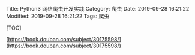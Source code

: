 Title: Python3 网络爬虫开发实践
Category: 爬虫
Date: 2019-09-28 16:21:22
Modified: 2019-09-28 16:21:22
Tags: 爬虫

[TOC]

[https://book.douban.com/subject/30175598/](https://book.douban.com/subject/30175598/)
